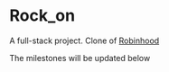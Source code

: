 # Rock_on
A full-stack project. Clone of [Robinhood](https://robinhood.com/)

The milestones will be updated below


